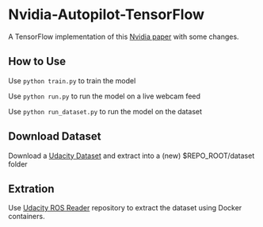 # Nvidia-Autopilot-TensorFlow
A TensorFlow implementation of this [Nvidia paper](https://arxiv.org/pdf/1604.07316.pdf) with some changes.

## How to Use
Use `python train.py` to train the model

Use `python run.py` to run the model on a live webcam feed

Use `python run_dataset.py` to run the model on the dataset

## Download Dataset 
  Download a [Udacity Dataset](https://github.com/udacity/self-driving-car) and extract into a (new) $REPO_ROOT/dataset folder

## Extration
  Use [Udacity ROS Reader](https://github.com/rwightman/udacity-driving-reader) repository to extract the dataset using Docker containers. 


